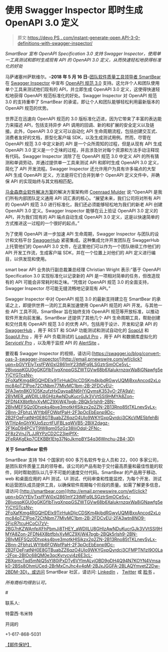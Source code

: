 # 使用 Swagger Inspector 即时生成 OpenAPI 3.0 定义

> 原文:[https://devo PS . com/instant-generate-open API-3-0-definitions-with-swagger-inspector/](https://devops.com/instantly-generate-openapi-3-0-definitions-with-swagger-inspector/)

*SmartBear 宣布 OpenAPI Specification 3.0 支持 Swagger Inspector，使用单一工具测试和即时生成现有 API 的 OpenAPI 3.0 定义，从而快速轻松地获得标准化的好处*

马萨诸塞州萨默维尔。–**2018 年 5 月 16 日**–[团队软件质量工具领导者 SmartBear](http://email.prnewswire.com/wf/click?upn=bGVYElyTxsfFWi0xl2861mY23tMFq9LSGztrSmOCe5vL-2BjvpspKGU0gGKGfIbTivqXnppGSZWTGVw68b6XalukrnzqxWa8iGNawfg5eYjCYGTcsNv-2FoXafKmg4RGQHDElx9TirHukDljcCDSKm4kjbdRGwyUQMjBxxAncod2xLomc84pTZ1Poe72CtNbm77MlvMC1bm-2B-2FDCvEU-2FA3wtn8MTaJWxMP-2FhhpggzMl8IsNmEC2sPBE4-2Bm1amk5-2BzC7IY_aWDIlLU8GHIzAwNDuKucrGJk3VVtSSI9HMYA8Zon-2FDN4X8btfblvXyMCZ9XjW47pgb-2BQk5rlsh9-2BN-2BIyMEFSQz0Dtvpks4bve3motkHISikzx2q2ZN-2B13Rno85tTKLnevSyLx-2Bnn-2FbhzLWYtb6FOWpfPaH-2F3pOcEbEpnp9Dc-2B2FOeFratNH0E8GTBuabZZ6qzO4UIo9WKYGxpQyrdcj3CC5o0pXES6MGcJ-2FHUTXkzA2DrqLMTAUXG9ssSngaICspucmxarMI7om8KYwpp0Pjj4RHFJR9BVLFy5Q-2Fj17KwHqfsOKo2JwIXthwXmeo0z1G9cD-2BFcnFgpWZAuGbYik9MwAgWHwnL4MLwBocl7Suonw-3D) 在 [Swagger Inspector](http://email.prnewswire.com/wf/click?upn=bGVYElyTxsfFWi0xl2861mY23tMFq9LSGztrSmOCe5vL-2BjvpspKGU0gGKGfIbTivqXnppGSZWTGVw68b6XalukrnzqxWa8iGNawfg5eYjCYGTcsNv-2FoXafKmg4RGQHDElx9TirHukDljcCDSKm4kjbdRGwyUQMjBxxAncod2xLomc84pTZ1Poe72CtNbm77MlvMC1bm-2B-2FDCvEU-2FA3wtn8OQjI-2BLJapGgidGy7BSyzy6oSkaTadxVnUzw46sGtNI5_aWDIlLU8GHIzAwNDuKucrGJk3VVtSSI9HMYA8Zon-2FDN4X8btfblvXyMCZ9XjW47pgb-2BQk5rlsh9-2BN-2BIyMEFSQz0Dtvpks4bve3motkHISikzx2q2ZN-2B13Rno85tTKLnevSyLx-2Bnn-2FbhzLWYtb6FOWpfPaH-2F3pOcEbEpnp9Dc-2B2FOeFratNH0E8GTBuabZZ6qzO4UIo9WKYGxpQyrdcj3CD2NrNpGxlgSKw-2BDqq5qiLXl0d-2BWXNZtjRa88JDhL5Nn-2BbnK3N0pjY0wmHqrrCO82XHuX7dV-2Bkqc-2BSs39bsg2ouYU1XuLnJT4-2FTiGsgV-2BEwjBe-2Fj9rz-2FN66jfUQLA-2FA8I-2FWKEW4TdGXjHQV8rIfBKSI-3D) 中宣布 [OpenAPI 规范 3.0](http://email.prnewswire.com/wf/click?upn=bGVYElyTxsfFWi0xl2861mY23tMFq9LSGztrSmOCe5vL-2BjvpspKGU0gGKGfIbTivqXnppGSZWTGVw68b6XalukrnzqxWa8iGNawfg5eYjCYGTcsNv-2FoXafKmg4RGQHDElx9TirHukDljcCDSKm4kjbdRGwyUQMjBxxAncod2xLomc84pTZ1Poe72CtNbm77MlvMC1bm-2B-2FDCvEU-2FA3wtn8CWG25gHtMexI99wBEzaOx5pZjy-2BvlvgadCp0mGHnZUx_aWDIlLU8GHIzAwNDuKucrGJk3VVtSSI9HMYA8Zon-2FDN4X8btfblvXyMCZ9XjW47pgb-2BQk5rlsh9-2BN-2BIyMEFSQz0Dtvpks4bve3motkHISikzx2q2ZN-2B13Rno85tTKLnevSyLx-2Bnn-2FbhzLWYtb6FOWpfPaH-2F3pOcEbEpnp9Dc-2B2FOeFratNH0E8GTBuabZZ6qzO4UIo9WKYGxpQyrdcj3CPDpwBjXEysfC8B3A3fMfpq0UO4t7IK0cpS64ItB52AP1kWT5Gg88t1owH0RgJN4WNKymzt4-2BwvlSyuOyp3RKuSs1-2FHvvkABWQVokHuCCTKkPPrqH5speKM83sr5qXyyYc2397jsRqzBrDeJZ18etv8-3D) 支持。这允许个人和团队使用单个工具来测试他们现有的 API，并立即生成 OpenAPI 3.0 定义，这使得快速轻松地获得 OpenAPI 规范标准化的好处。Swagger Inspector 对 OpenAPI 规范 3.0 的支持重申了 SmartBear 的承诺，即让个人和团队能够轻松利用最新版本的 OpenAPI 规范的优势。

世界正在迅速向 OpenAPI 规范的 3.0 版标准化迈进，因为它带来了丰富的表达能力来描述 API，包括支持异步 API 调用的回调、新的和扩展的安全定义以及链接。此外，OpenAPI 3.0 定义可以自动化 API 生命周期流程，包括创建交互式、消费者友好的文档，原型化客户端 SDK，以及生成测试用例。然而，尽管在 OpenAPI 规范 3.0 中定义新的 API 是一个众所周知的过程，但是从现有 API 生成 OpenAPI 3.0 定义是一个乏味的过程，并且涉及针对每个资源和方法手动注释现有代码。Swagger Inspector 消除了在 OpenAPI 规范 3.0 中定义 API 的所有猜测和单调劳动，并通过提供单一工具来测试 API 和即时生成 OpenAPI 3.0 定义，简化了 API 开发流程。Swagger Inspector 还允许用户为具有许多端点的大型 API 生成 OpenAPI 定义，方法是将它们合并到单个 OpenAPI 定义文件中，并确保 API 的实现始终与其文档相匹配。

[马金森商业软件解决方案](http://email.prnewswire.com/wf/click?upn=bGVYElyTxsfFWi0xl2861mY23tMFq9LSGztrSmOCe5vL-2BjvpspKGU0gGKGfIbTivqXnppGSZWTGVw68b6XalukrnzqxWa8iGNawfg5eYjCYGTcsNv-2FoXafKmg4RGQHDElx9TirHukDljcCDSKm4kjbdRGwyUQMjBxxAncod2xLomc84pTZ1Poe72CtNbm77MlvMC1bm-2B-2FDCvEU-2FA3wtn8JaBzaff9x90bGHN2dCBRtQ1t3Cs28H1pK2WJvwyz8Tf_aWDIlLU8GHIzAwNDuKucrGJk3VVtSSI9HMYA8Zon-2FDN4X8btfblvXyMCZ9XjW47pgb-2BQk5rlsh9-2BN-2BIyMEFSQz0Dtvpks4bve3motkHISikzx2q2ZN-2B13Rno85tTKLnevSyLx-2Bnn-2FbhzLWYtb6FOWpfPaH-2F3pOcEbEpnp9Dc-2B2FOeFratNH0E8GTBuabZZ6qzO4UIo9WKYGxpQyrdcj3CPQtulud4Wncq3p05XixOvvv01YbHTz85sVqvWi5pvSV-2FT-2BSubLYAhHOrmBcJ4qVzz6-2F2ssQLtfb64fQCExpYF9wKAu26Yp6MmDOPPa4X0wueEqPdnKqj9sIXIHnnYie7OrNs37JyDWv-2BJ-2B4XsxSswM-3D)的解决方案架构师 [Coenraad Mulder](http://email.prnewswire.com/wf/click?upn=bGVYElyTxsfFWi0xl2861mY23tMFq9LSGztrSmOCe5vL-2BjvpspKGU0gGKGfIbTivqXnppGSZWTGVw68b6XalukrnzqxWa8iGNawfg5eYjCYGTcsNv-2FoXafKmg4RGQHDElx9TirHukDljcCDSKm4kjbdRGwyUQMjBxxAncod2xLomc84pTZ1Poe72CtNbm77MlvMC1bm-2B-2FDCvEU-2FA3wtn8DdPn3L2x3zTLL-2FESPGehXr8cBk5CuSIz4OVGRG7sEBn_aWDIlLU8GHIzAwNDuKucrGJk3VVtSSI9HMYA8Zon-2FDN4X8btfblvXyMCZ9XjW47pgb-2BQk5rlsh9-2BN-2BIyMEFSQz0Dtvpks4bve3motkHISikzx2q2ZN-2B13Rno85tTKLnevSyLx-2Bnn-2FbhzLWYtb6FOWpfPaH-2F3pOcEbEpnp9Dc-2B2FOeFratNH0E8GTBuabZZ6qzO4UIo9WKYGxpQyrdcj3CGSPapHCSpLu4xu0fX1azqViU8lKipBvBy9ORWOTJcBL343VFrzxeYsoBPhZH2E61gZOxFBKg7lymH5uCsJXky1OiUWNNaBDJlkdfGgxB8KDckE4XPGgyyG96VRqVA7JmFMuyYPZRAFcf1ROsFsxAqY-3D) 说:“OpenAPI 是我们所有内部团队定义通用 API 词汇表的核心。“展望未来，我们公司将对所有 API 的 OpenAPI 规范 3.0 进行标准化，我们还必须能够轻松地为我们的新老 API 创建 OpenAPI 3.0 定义。Swagger Inspector 能够在云上验证 OpenAPI 3.0 定义的 API，并为我们现有的 API 端点自动生成 OpenAPI 3.0 定义，这是以快速简单的方式推进这一过程的一个很好的起点。”

为了使用 OpenAPI 进一步加速 API 生命周期，Swagger Inspector 与团队的设计和文档平台 [SwaggerHub](http://email.prnewswire.com/wf/click?upn=bGVYElyTxsfFWi0xl2861mY23tMFq9LSGztrSmOCe5vL-2BjvpspKGU0gGKGfIbTivqXnppGSZWTGVw68b6XalukrnzqxWa8iGNawfg5eYjCYGTcsNv-2FoXafKmg4RGQHDElx9TirHukDljcCDSKm4kjbdRGwyUQMjBxxAncod2xLomc84pTZ1Poe72CtNbm77MlvMC1bm-2B-2FDCvEU-2FA3wtn8ApuQhgwwApVefeCczdkvQA521PKcM-2FiwHiszmfHtI2U_aWDIlLU8GHIzAwNDuKucrGJk3VVtSSI9HMYA8Zon-2FDN4X8btfblvXyMCZ9XjW47pgb-2BQk5rlsh9-2BN-2BIyMEFSQz0Dtvpks4bve3motkHISikzx2q2ZN-2B13Rno85tTKLnevSyLx-2Bnn-2FbhzLWYtb6FOWpfPaH-2F3pOcEbEpnp9Dc-2B2FOeFratNH0E8GTBuabZZ6qzO4UIo9WKYGxpQyrdcj3CHyFlCbX8n-2FvCPwjUzqV6Y8XX6-2BHkEesC8SnQK1dgg1-2BqmdtuTA4I4xryH-2FNI05GrNED8pY-2Fy4QhNWMcBYB1GcWj5cm8Cf5-2FXAtfTsVw48a8D5TDHkEVX2KRqFAQeiqSfY0oDE-2BZUhthyzqjxb-2FcXyM-3D) 紧密集成。这种集成允许开发团队在 SwaggerHub 上托管他们的 OpenAPI 3.0 文件，在这里他们可以作为一个团队继续工作他们的 API 开发工作流，生成客户端 SDK，并在一个位置上对他们的 API 定义进行编目，以供发现和使用。

smart bear API 业务执行副总裁兼总经理 Christian Wright 表示:“基于 OpenAPI Specification 3.0 实现标准化以记录新的 API 是一项相对简单的任务，但改造现有的 API 可能会非常耗时和乏味。“凭借对 OpenAPI 规范 3.0 的全面支持，Swagger Inspector 尽可能无缝流畅地记录现有 API。”

Swagger Inspector 中对 OpenAPI 规范 3.0 的最新支持建立在 SmartBear 的承诺之上，即提供世界一流的工具来加速使用 OpenAPI 规范的 API 开发。与其他一些 API 工具不同，SmartBear 旨在始终支持 OpenAPI 规范等开放标准，以推动软件开发向前发展。SmartBear 还提供了其他几个 API 生命周期工具，帮助创建和交付具有 OpenAPI 规范 3.0 的优秀 API，包括用于设计、开发和记录 API 的 [SwaggerHub](http://email.prnewswire.com/wf/click?upn=bGVYElyTxsfFWi0xl2861mY23tMFq9LSGztrSmOCe5vL-2BjvpspKGU0gGKGfIbTivqXnppGSZWTGVw68b6XalukrnzqxWa8iGNawfg5eYjCYGTcsNv-2FoXafKmg4RGQHDElx9TirHukDljcCDSKm4kjbdRGwyUQMjBxxAncod2xLomc84pTZ1Poe72CtNbm77MlvMC1bm-2B-2FDCvEU-2FA3wtn8N4403udeC9JEWnPXnAISZV2F6hZfKKb6rpyKRw63XiQ_aWDIlLU8GHIzAwNDuKucrGJk3VVtSSI9HMYA8Zon-2FDN4X8btfblvXyMCZ9XjW47pgb-2BQk5rlsh9-2BN-2BIyMEFSQz0Dtvpks4bve3motkHISikzx2q2ZN-2B13Rno85tTKLnevSyLx-2Bnn-2FbhzLWYtb6FOWpfPaH-2F3pOcEbEpnp9Dc-2B2FOeFratNH0E8GTBuabZZ6qzO4UIo9WKYGxpQyrdcj3CMCfEmHuweaNUNdNgiJPxxLx4r2HEjaYg1p1F4bntMkDVsyFqpYxajOQVyKcR5WqURdrtm92ZoItOj2ZHP8-2FIRhS93WhIrFcVgVyrbrfCdn9zLobDMzYsjFtgaAvLd1ExNMshjjsxFfqevT3E9hu73Y-3D) ，用于 REST 和 SOAP 功能测试和测试自动化的 [SoapUI](http://email.prnewswire.com/wf/click?upn=bGVYElyTxsfFWi0xl2861mY23tMFq9LSGztrSmOCe5vL-2BjvpspKGU0gGKGfIbTivqXnppGSZWTGVw68b6XalukrnzqxWa8iGNawfg5eYjCYGTcsNv-2FoXafKmg4RGQHDElx9TirHukDljcCDSKm4kjbdRGwyUQMjBxxAncod2xLomc84pTZ1Poe72CtNbm77MlvMC1bm-2B-2FDCvEU-2FA3wtn8GVJH4lXAx5iH5diQhNFWIpVL0jK3EejNfyaNWkTAIxj_aWDIlLU8GHIzAwNDuKucrGJk3VVtSSI9HMYA8Zon-2FDN4X8btfblvXyMCZ9XjW47pgb-2BQk5rlsh9-2BN-2BIyMEFSQz0Dtvpks4bve3motkHISikzx2q2ZN-2B13Rno85tTKLnevSyLx-2Bnn-2FbhzLWYtb6FOWpfPaH-2F3pOcEbEpnp9Dc-2B2FOeFratNH0E8GTBuabZZ6qzO4UIo9WKYGxpQyrdcj3CNa0V5VLgkv-2BICS0x20NldNZ1EOMLk3XYluBmZNex3RIPOXogrMOWc6MCAKTK4fQQ5Cdh9TKHQxY4hms0-2BZ-2Ba-2BcjuGhI6j1q8Nmhp48-2FutOtuAYVj3NTz8OWTw-2Bh22pZxMbz7Uc9VAvguGs3AJGWyqE-3D) 和 [SoapUI Pro](http://email.prnewswire.com/wf/click?upn=bGVYElyTxsfFWi0xl2861mY23tMFq9LSGztrSmOCe5vL-2BjvpspKGU0gGKGfIbTivqXnppGSZWTGVw68b6XalukrnzqxWa8iGNawfg5eYjCYGTcsNv-2FoXafKmg4RGQHDElx9TirHukDljcCDSKm4kjbdRGwyUQMjBxxAncod2xLomc84pTZ1Poe72CtNbm77MlvMC1bm-2B-2FDCvEU-2FA3wtn8D1eJP3U84KUKUC2iqojKEh3xlMQRdQ-2BanyCwt4lOcOE_aWDIlLU8GHIzAwNDuKucrGJk3VVtSSI9HMYA8Zon-2FDN4X8btfblvXyMCZ9XjW47pgb-2BQk5rlsh9-2BN-2BIyMEFSQz0Dtvpks4bve3motkHISikzx2q2ZN-2B13Rno85tTKLnevSyLx-2Bnn-2FbhzLWYtb6FOWpfPaH-2F3pOcEbEpnp9Dc-2B2FOeFratNH0E8GTBuabZZ6qzO4UIo9WKYGxpQyrdcj3CAP5KhzIbNVlNG-2FgaJP2L0swaU9ARFRSQUsrDueiMol69p38-2BjfwtBvY-2Bx6n1qKILO8dMjFTOoXlVU4ZndJs3yx1-2F8HknrSiG1qXulWDKOt-2FSjkmw-2B3ye6CJM1rNkhuLZtRvDlmPR5ccpfujWEH0ETM-3D) ，用于 API 负载测试的 [LoadUI Pro](http://email.prnewswire.com/wf/click?upn=bGVYElyTxsfFWi0xl2861mY23tMFq9LSGztrSmOCe5vL-2BjvpspKGU0gGKGfIbTivqXnppGSZWTGVw68b6XalukrnzqxWa8iGNawfg5eYjCYGTcsNv-2FoXafKmg4RGQHDElx9TirHukDljcCDSKm4kjbdRGwyUQMjBxxAncod2xLomc84pTZ1Poe72CtNbm77MlvMC1bm-2B-2FDCvEU-2FA3wtn8AvxX0UMw2lLZQXoguEImmwtAg5nWBnf5EfTqI0vakw2_aWDIlLU8GHIzAwNDuKucrGJk3VVtSSI9HMYA8Zon-2FDN4X8btfblvXyMCZ9XjW47pgb-2BQk5rlsh9-2BN-2BIyMEFSQz0Dtvpks4bve3motkHISikzx2q2ZN-2B13Rno85tTKLnevSyLx-2Bnn-2FbhzLWYtb6FOWpfPaH-2F3pOcEbEpnp9Dc-2B2FOeFratNH0E8GTBuabZZ6qzO4UIo9WKYGxpQyrdcj3CO1RlJu6Vh3YXPlaHmI4qJRP53dr8CGtTXbmxaUDG3e5e41suSL9yK41OFgB6Q0fi2y65LlpGC0ak2bRBsI3SDHCIwKHh4UlRrZyX2ZMTl-2BHjka3UC1xihqvQ5WOpaJQfAeKzwOQIYef2QFUHlOdkR0-3D) ，用于 API 和数据库虚拟化的 [ServiceV Pro](http://email.prnewswire.com/wf/click?upn=bGVYElyTxsfFWi0xl2861mY23tMFq9LSGztrSmOCe5vL-2BjvpspKGU0gGKGfIbTivqXnppGSZWTGVw68b6XalukrnzqxWa8iGNawfg5eYjCYGTcsNv-2FoXafKmg4RGQHDElx9TirHukDljcCDSKm4kjbdRGwyUQMjBxxAncod2xLomc84pTZ1Poe72CtNbm77MlvMC1bm-2B-2FDCvEU-2FA3wtn8A5Rjkgqf0Wu8Xck9wsr3Uz9fGVtsEf-2BpUDbFT3YxZqd_aWDIlLU8GHIzAwNDuKucrGJk3VVtSSI9HMYA8Zon-2FDN4X8btfblvXyMCZ9XjW47pgb-2BQk5rlsh9-2BN-2BIyMEFSQz0Dtvpks4bve3motkHISikzx2q2ZN-2B13Rno85tTKLnevSyLx-2Bnn-2FbhzLWYtb6FOWpfPaH-2F3pOcEbEpnp9Dc-2B2FOeFratNH0E8GTBuabZZ6qzO4UIo9WKYGxpQyrdcj3CP81t-2F1zbmwVSISpjt4gjrBl5slhTI-2FHKi0vQVZ2tukdxthkpswmkiuWjfmJKQnEA-2FWuGGhLqhjnNURAsLuSI-2B44gqeZ3YLsrN-2BscEOWurfua4v21UWshXEXVdpAMnHhN5Mnz5ppe-2F2EmsFRh-2BsF48Q-3D) ，以及用于监控 API 的 [AlertSite](http://email.prnewswire.com/wf/click?upn=bGVYElyTxsfFWi0xl2861mY23tMFq9LSGztrSmOCe5vL-2BjvpspKGU0gGKGfIbTivqXnppGSZWTGVw68b6XalukrnzqxWa8iGNawfg5eYjCYGTcsNv-2FoXafKmg4RGQHDElx9TirHukDljcCDSKm4kjbdRGwyUQMjBxxAncod2xLomc84pTZ1Poe72CtNbm77MlvMC1bm-2B-2FDCvEU-2FA3wtn8LvBkvI5RTQfBh2EyA02bZUa-2BqsBn-2F6oM9HBsunBLkDA_aWDIlLU8GHIzAwNDuKucrGJk3VVtSSI9HMYA8Zon-2FDN4X8btfblvXyMCZ9XjW47pgb-2BQk5rlsh9-2BN-2BIyMEFSQz0Dtvpks4bve3motkHISikzx2q2ZN-2B13Rno85tTKLnevSyLx-2Bnn-2FbhzLWYtb6FOWpfPaH-2F3pOcEbEpnp9Dc-2B2FOeFratNH0E8GTBuabZZ6qzO4UIo9WKYGxpQyrdcj3CIykqHM3bNz1SbgfmM4AUZ5JedOqF-2FvSSt5EzNMIcTJKxUjIAT7hFTQJIV6lwQw2D-2F7M5AHnCQSdOxSrgp0qP7wrs-2FwofV9blCvsmlc15oO947X4uUtfCTJHgB8iCPk7p0C2vdKYdgO2GlfTLAiu1-2FQ-3D) 。

要观看 Swagger Inspector 的视频，请访问:[https://swagger.io/blog/convert-oas-3-swagger-inspector/](http://email.prnewswire.com/wf/click?upn=bGVYElyTxsfFWi0xl2861mY23tMFq9LSGztrSmOCe5vL-2BjvpspKGU0gGKGfIbTivqXnppGSZWTGVw68b6XalukrnzqxWa8iGNawfg5eYjCYGTcsNv-2FoXafKmg4RGQHDElx9TirHukDljcCDSKm4kjbdRGwyUQMjBxxAncod2xLomc84pTZ1Poe72CtNbm77MlvMC1bm-2B-2FDCvEU-2FA3wtn8KO1O5KzufzHxDaypaBN6HYiQymsK353yO-2FA9aV-2BVMER_aWDIlLU8GHIzAwNDuKucrGJk3VVtSSI9HMYA8Zon-2FDN4X8btfblvXyMCZ9XjW47pgb-2BQk5rlsh9-2BN-2BIyMEFSQz0Dtvpks4bve3motkHISikzx2q2ZN-2B13Rno85tTKLnevSyLx-2Bnn-2FbhzLWYtb6FOWpfPaH-2F3pOcEbEpnp9Dc-2B2FOeFratNH0E8GTBuabZZ6qzO4UIo9WKYGxpQyrdcj3CKcVME5bfehBiWTHz4nGhYKUq5zcrtFUFBLsqWVB5-2BIX2dagz-2F1KqD94PCVT9W8qm05zGz38IiiOdqI-2FNc-2F8z2VnJ7LJJRYPzCD2C23iejPfX-2FeRAKgEkp7CEKBBt1Etg37NoJkmpBYS4q36Wnchu-2B4-3D)

**关于 SmartBear 软件**

SmartBear 支持 194 个国家的 600 多万名软件专业人员和 22，000 多家公司，是团队软件质量工具的领导者。该公司的产品有助于交付最高质量和最佳性能的软件，同时帮助团队以几乎不可能的速度交付代码。SmartBear 的产品用于移动、web 和桌面应用的 API 测试、UI 测试、代码审查和性能监控，为每个开发、测试和运营团队成员提供工具，以确保软件周期每个阶段的质量。如需了解更多信息，请访问:[http://smartbear.com](http://email.prnewswire.com/wf/click?upn=bGVYElyTxsfFWi0xl2861mY23tMFq9LSGztrSmOCe5vL-2BjvpspKGU0gGKGfIbTivqXnppGSZWTGVw68b6XalukrnzqxWa8iGNawfg5eYjCYGTcsNv-2FoXafKmg4RGQHDElx9TirHukDljcCDSKm4kjbdRGwyUQMjBxxAncod2xLomc84pTZ1Poe72CtNbm77MlvMC1bm-2B-2FDCvEU-2FA3wtn8NO9-2FicR7tcuHCoCi7zV-2BG7nKZWAnfpXFhPbmJi8THEY_aWDIlLU8GHIzAwNDuKucrGJk3VVtSSI9HMYA8Zon-2FDN4X8btfblvXyMCZ9XjW47pgb-2BQk5rlsh9-2BN-2BIyMEFSQz0Dtvpks4bve3motkHISikzx2q2ZN-2B13Rno85tTKLnevSyLx-2Bnn-2FbhzLWYtb6FOWpfPaH-2F3pOcEbEpnp9Dc-2B2FOeFratNH0E8GTBuabZZ6qzO4UIo9WKYGxpQyrdcj3CFMPTN1zl9O0La-2Fox-2BIOc68QM0e3qcKyrvcvi4z6E3cL-2BXqmcTqd5mNiQ5sYI80jPxDTy6VYlmALyiOBD9gDH4Q94N7KOYN4Vmsak0-2BSs8OhmUCed-2BrMxCnJhc4v4qM-2BJxJGGFA-2BLAQYmvetZ2Dw-2BDM-3D)，或访问 SmartBear 社区，请访问: [LinkedIn](http://email.prnewswire.com/wf/click?upn=bGVYElyTxsfFWi0xl2861mY23tMFq9LSGztrSmOCe5vL-2BjvpspKGU0gGKGfIbTivqXnppGSZWTGVw68b6XalukrnzqxWa8iGNawfg5eYjCYGTcsNv-2FoXafKmg4RGQHDElx9TirHukDljcCDSKm4kjbdRGwyUQMjBxxAncod2xLomc84pTZ1Poe72CtNbm77MlvMC1bm-2B-2FDCvEU-2FA3wtn8O0VXbVx6Q2-2FtmeDcMSVBGx5oyOD8hmkGzcgieSfd3Qa_aWDIlLU8GHIzAwNDuKucrGJk3VVtSSI9HMYA8Zon-2FDN4X8btfblvXyMCZ9XjW47pgb-2BQk5rlsh9-2BN-2BIyMEFSQz0Dtvpks4bve3motkHISikzx2q2ZN-2B13Rno85tTKLnevSyLx-2Bnn-2FbhzLWYtb6FOWpfPaH-2F3pOcEbEpnp9Dc-2B2FOeFratNH0E8GTBuabZZ6qzO4UIo9WKYGxpQyrdcj3CHk5xqIOBuCPBf6XnmvxQR3lpJkTRqXOHHsEIBB4H9n3AbCQTSNPul6GOMeCay5FFZVWF5Vw-2FVQlZ-2FtxYc8duYY4tQsDjAgRytlWrzxmILKd6B0KrOwG-2BCOgpIfPGHMwHtaFzP-2FCDE6x7bjMnaNNGbw-3D) ， [Twitter](http://email.prnewswire.com/wf/click?upn=bGVYElyTxsfFWi0xl2861mY23tMFq9LSGztrSmOCe5vL-2BjvpspKGU0gGKGfIbTivqXnppGSZWTGVw68b6XalukrnzqxWa8iGNawfg5eYjCYGTcsNv-2FoXafKmg4RGQHDElx9TirHukDljcCDSKm4kjbdRGwyUQMjBxxAncod2xLomc84pTZ1Poe72CtNbm77MlvMC1bm-2B-2FDCvEU-2FA3wtn8HLpm1kVOL7k-2BZLPislu-2FA-2BNpgad-2FXxWHuS5D-2FFiyBPA_aWDIlLU8GHIzAwNDuKucrGJk3VVtSSI9HMYA8Zon-2FDN4X8btfblvXyMCZ9XjW47pgb-2BQk5rlsh9-2BN-2BIyMEFSQz0Dtvpks4bve3motkHISikzx2q2ZN-2B13Rno85tTKLnevSyLx-2Bnn-2FbhzLWYtb6FOWpfPaH-2F3pOcEbEpnp9Dc-2B2FOeFratNH0E8GTBuabZZ6qzO4UIo9WKYGxpQyrdcj3CNsnSysHAcdqgZcaz40uiaZe2u0QE9vA6XXDVb63jVZBfYUwFFepKBJZEtFtH4v6qiWUsleSuH0zmyFwu-2BO4eTzTNbI4X-2FHTs9SbLEwuNw9oyBlj5t1HzXf9mM7Y3qfU9x54pLjpcP1ea-2FzpPltci-2BQ-3D) 或 [脸书](http://email.prnewswire.com/wf/click?upn=bGVYElyTxsfFWi0xl2861mY23tMFq9LSGztrSmOCe5vL-2BjvpspKGU0gGKGfIbTivqXnppGSZWTGVw68b6XalukrnzqxWa8iGNawfg5eYjCYGTcsNv-2FoXafKmg4RGQHDElx9TirHukDljcCDSKm4kjbdRGwyUQMjBxxAncod2xLomc84pTZ1Poe72CtNbm77MlvMC1bm-2B-2FDCvEU-2FA3wtn8JkEm1HnMOuJDSXiM30ahKiFcCe92dyLlqhli15lUJi4_aWDIlLU8GHIzAwNDuKucrGJk3VVtSSI9HMYA8Zon-2FDN4X8btfblvXyMCZ9XjW47pgb-2BQk5rlsh9-2BN-2BIyMEFSQz0Dtvpks4bve3motkHISikzx2q2ZN-2B13Rno85tTKLnevSyLx-2Bnn-2FbhzLWYtb6FOWpfPaH-2F3pOcEbEpnp9Dc-2B2FOeFratNH0E8GTBuabZZ6qzO4UIo9WKYGxpQyrdcj3CDIDFhwqPTMz-2FrV9b77LfcIzphGpMe3x2V8PVHDzsWYJcj921WBlndeBi2ejtbaqkai2buRAPtlIzqFMfAIlzmSMLoDQEmaY300aMEvjW0Tm56v0sgES85S0aSY4t3jvwxWKIPgMts7ZQJXDxb8iVbw-3D) 。

*所有商标均得到认可。*

*#*

联系人:

特雷西·韦米特

开阔的

+1-617-868-5031

[【邮件保护】](/cdn-cgi/l/email-protection#75010714160c3517071a141105075b161a18)